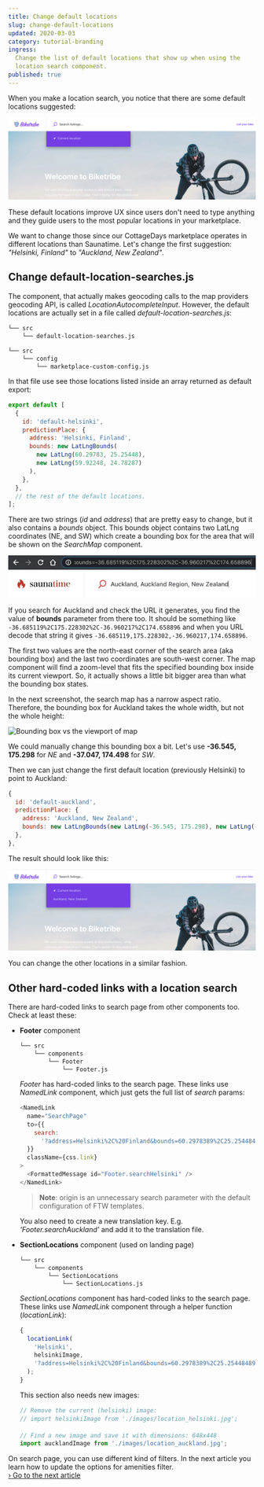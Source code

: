 ```yaml
---
title: Change default locations
slug: change-default-locations
updated: 2020-03-03
category: tutorial-branding
ingress:
  Change the list of default locations that show up when using the
  location search component.
published: true
---
```


When you make a location search, you notice that there are some default
locations suggested:

![Default search locations component rendered](./default-search-locations.png)

These default locations improve UX since users don't need to type
anything and they guide users to the most popular locations in your
marketplace.

We want to change those since our CottageDays marketplace operates in
different locations than Saunatime. Let's change the first suggestion:
_"Helsinki, Finland"_ to _"Auckland, New Zealand"_.

## Change default-location-searches.js

The component, that actually makes geocoding calls to the map providers
geocoding API, is called _LocationAutocompleteInput_. However, the
default locations are actually set in a file called
_default-location-searches.js_:

```shell
└── src
    └── default-location-searches.js
```

<extrainfo title="FTW-product has moved config files into a different location">

```shell
└── src
    └── config
        └── marketplace-custom-config.js
```

</extrainfo>

In that file use see those locations listed inside an array returned as
default export:

```js
export default [
  {
    id: 'default-helsinki',
    predictionPlace: {
      address: 'Helsinki, Finland',
      bounds: new LatLngBounds(
        new LatLng(60.29783, 25.25448),
        new LatLng(59.92248, 24.78287)
      ),
    },
  },
  // the rest of the default locations.
];
```

There are two strings (_id_ and _address_) that are pretty easy to
change, but it also contains a _bounds_ object. This bounds object
contains two LatLng coordinates (NE, and SW) which create a bounding box
for the area that will be shown on the _SearchMap_ component.

![Find bounds for Auckland](find-bounds-for-auckland.png)

If you search for Auckland and check the URL it generates, you find the
value of **bounds** parameter from there too. It should be something
like `-36.685119%2C175.228302%2C-36.960217%2C174.658896` and when you
URL decode that string it gives
`-36.685119,175.228302,-36.960217,174.658896`.

The first two values are the north-east corner of the search area (aka
bounding box) and the last two coordinates are south-west corner. The
map component will find a zoom-level that fits the specified bounding
box inside its current viewport. So, it actually shows a little bit
bigger area than what the bounding box states.

In the next screenshot, the search map has a narrow aspect ratio.
Therefore, the bounding box for Auckland takes the whole width, but not
the whole height:

![Bounding box vs the viewport of map](corners-of-bounding-box.png)

We could manually change this bounding box a bit. Let's use **-36.545,
175.298** for _NE_ and **-37.047, 174.498** for _SW_.

Then we can just change the first default location (previously Helsinki)
to point to Auckland:

```js
{
  id: 'default-auckland',
  predictionPlace: {
    address: 'Auckland, New Zealand',
    bounds: new LatLngBounds(new LatLng(-36.545, 175.298), new LatLng(-37.047,174.498)),
  },
},
```

The result should look like this:

![Auckland in default locations](auckland-in-default-locations.png)

You can change the other locations in a similar fashion.

## Other hard-coded links with a location search

There are hard-coded links to search page from other components too.
Check at least these:

- **Footer** component

    <extrainfo title="Extra: adjust locations listed in Footer component">

  ```shell
  └── src
      └── components
          └── Footer
              └── Footer.js
  ```

  _Footer_ has hard-coded links to the search page. These links use
  _NamedLink_ component, which just gets the full list of _search_
  params:

  ```js
  <NamedLink
    name="SearchPage"
    to={{
      search:
        '?address=Helsinki%2C%20Finland&bounds=60.2978389%2C25.254484899999966%2C59.9224887%2C24.782875800000056&origin=60.16985569999999%2C24.93837910000002',
    }}
    className={css.link}
  >
    <FormattedMessage id="Footer.searchHelsinki" />
  </NamedLink>
  ```

  > **Note**: origin is an unnecessary search parameter with the default
  > configuration of FTW templates.

  You also need to create a new translation key. E.g.
  _'Footer.searchAuckland'_ and add it to the translation file.

    </extrainfo>

- **SectionLocations** component (used on landing page)

    <extrainfo title="Extra: adjust locations listed in SectionLocations component">

  ```shell
  └── src
      └── components
          └── SectionLocations
              └── SectionLocations.js
  ```

  _SectionLocations_ component has hard-coded links to the search page.
  These links use _NamedLink_ component through a helper function
  (_locationLink_):

  ```js
  {
    locationLink(
      'Helsinki',
      helsinkiImage,
      '?address=Helsinki%2C%20Finland&bounds=60.2978389%2C25.254484899999966%2C59.9224887%2C24.782875800000056&origin=60.16985569999999%2C24.93837910000002'
    );
  }
  ```

  This section also needs new images:

  ```js
  // Remove the current (helsinki) image:
  // import helsinkiImage from './images/location_helsinki.jpg';

  // Find a new image and save it with dimensions: 648x448
  import aucklandImage from './images/location_auckland.jpg';
  ```

    </extrainfo>

On search page, you can use different kind of filters. In the next
article you learn how to update the options for amenities filter.<br />
[› Go to the next article](/tutorial-branding/customize-amenities-filter/)
